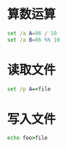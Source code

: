 # 算数运算
```bat
set /a A=86 / 10
set /a B=86 %% 10
```

# 读取文件
```bat
set /p A=<file
```

# 写入文件
```bat
echo foo>file
```
